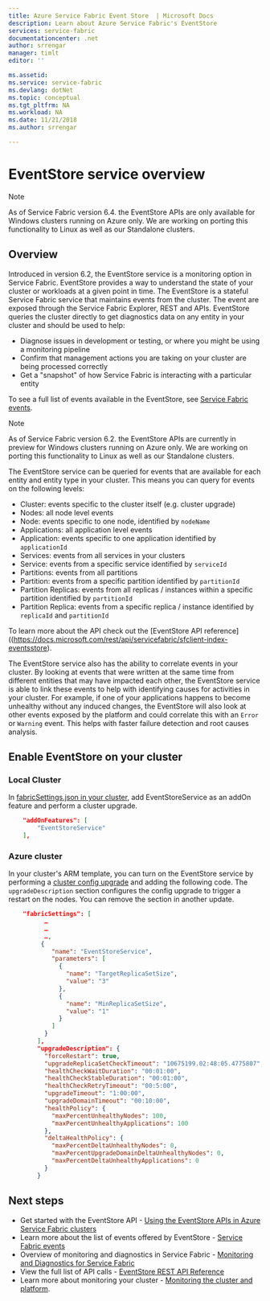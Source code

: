```yaml
---
title: Azure Service Fabric Event Store  | Microsoft Docs
description: Learn about Azure Service Fabric's EventStore
services: service-fabric
documentationcenter: .net
author: srrengar
manager: timlt
editor: ''

ms.assetid:
ms.service: service-fabric
ms.devlang: dotNet
ms.topic: conceptual
ms.tgt_pltfrm: NA
ms.workload: NA
ms.date: 11/21/2018
ms.author: srrengar

---
```


# EventStore service overview

>[!NOTE]
>As of Service Fabric version 6.4. the EventStore APIs are only available for Windows clusters running on Azure only. We are working on porting this functionality to Linux as well as our Standalone clusters.

## Overview

Introduced in version 6.2, the EventStore service is a monitoring option in Service Fabric. EventStore provides a way to understand the state of your cluster or workloads at a given point in time. 
The EventStore is a stateful Service Fabric service that maintains events from the cluster. The event are exposed through the Service Fabric Explorer, REST and APIs. EventStore queries the cluster directly to get diagnostics data on any entity in your cluster and should be used to help:

* Diagnose issues in development or testing, or where you might be using a monitoring pipeline
* Confirm that management actions you are taking on your cluster are being processed correctly
* Get a "snapshot" of how Service Fabric is interacting with a particular entity


To see a full list of events available in the EventStore, see [Service Fabric events](service-fabric-diagnostics-event-generation-operational.md).

>[!NOTE]
>As of Service Fabric version 6.2. the EventStore APIs are currently in preview for Windows clusters running on Azure only. We are working on porting this functionality to Linux as well as our Standalone clusters.

The EventStore service can be queried for events that are available for each entity and entity type in your cluster. This means you can query for events on the following levels:
* Cluster: events specific to the cluster itself (e.g. cluster upgrade)
* Nodes: all node level events
* Node: events specific to one node, identified by `nodeName`
* Applications: all application level events
* Application: events specific to one application identified by `applicationId`
* Services: events from all services in your clusters
* Service: events from a specific service identified by `serviceId`
* Partitions: events from all partitions
* Partition: events from a specific partition identified by `partitionId`
* Partition Replicas: events from all replicas / instances within a specific partition identified by `partitionId`
* Partition Replica: events from a specific replica / instance identified by `replicaId` and `partitionId`

To learn more about the API check out the [EventStore API reference]((https://docs.microsoft.com/rest/api/servicefabric/sfclient-index-eventsstore).

The EventStore service also has the ability to correlate events in your cluster. By looking at events that were written at the same time from different entities that may have impacted each other, the EventStore service is able to link these events to help with identifying causes for activities in your cluster. For example, if one of your applications happens to become unhealthy without any induced changes, the EventStore will also look at other events exposed by the platform and could correlate this with an `Error` or `Warning` event. This helps with faster failure detection and root causes analysis.

## Enable EventStore on your cluster

### Local Cluster

In [fabricSettings.json in your cluster](service-fabric-cluster-fabric-settings.md), add EventStoreService as an addOn feature and perform a cluster upgrade.

```json
    "addOnFeatures": [
        "EventStoreService"
    ],
```

### Azure cluster

In your cluster's ARM template, you can turn on the EventStore service by performing a [cluster config upgrade](service-fabric-cluster-config-upgrade-azure.md) and adding the following code. The `upgradeDescription` section configures the config upgrade to trigger a restart on the nodes. You can remove the section in another update.

```json
    "fabricSettings": [
          …
          …
          …,
         {
            "name": "EventStoreService",
            "parameters": [
              {
                "name": "TargetReplicaSetSize",
                "value": "3"
              },
              {
                "name": "MinReplicaSetSize",
                "value": "1"
              }
            ]
          }
        ],
        "upgradeDescription": {
          "forceRestart": true,
          "upgradeReplicaSetCheckTimeout": "10675199.02:48:05.4775807",
          "healthCheckWaitDuration": "00:01:00",
          "healthCheckStableDuration": "00:01:00",
          "healthCheckRetryTimeout": "00:5:00",
          "upgradeTimeout": "1:00:00",
          "upgradeDomainTimeout": "00:10:00",
          "healthPolicy": {
            "maxPercentUnhealthyNodes": 100,
            "maxPercentUnhealthyApplications": 100
          },
          "deltaHealthPolicy": {
            "maxPercentDeltaUnhealthyNodes": 0,
            "maxPercentUpgradeDomainDeltaUnhealthyNodes": 0,
            "maxPercentDeltaUnhealthyApplications": 0
          }
        }
```


## Next steps
* Get started with the EventStore API - [Using the EventStore APIs in Azure Service Fabric clusters](service-fabric-diagnostics-eventstore-query.md)
* Learn more about the list of events offered by EventStore - [Service Fabric events](service-fabric-diagnostics-event-generation-operational.md)
* Overview of monitoring and diagnostics in Service Fabric - [Monitoring and Diagnostics for Service Fabric](service-fabric-diagnostics-overview.md)
* View the full list of API calls - [EventStore REST API Reference](https://docs.microsoft.com/rest/api/servicefabric/sfclient-index-eventsstore)
* Learn more about monitoring your cluster - [Monitoring the cluster and platform](service-fabric-diagnostics-event-generation-infra.md).